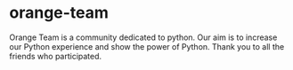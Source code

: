 # orange-team

Orange Team is a community dedicated to python.
Our aim is to increase our Python experience and show the power of Python.
Thank you to all the friends who participated.
